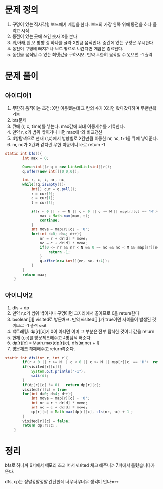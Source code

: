 # 문제 정의

1. 구멍이 있는 직사각형 보드에서 게임을 한다. 보드의 가장 왼쪽 위에 동전을 하나 올리고 시작
2. 동전이 있는 곳에 쓰인 숫자 X를 본다
3. 위,아래,왼,오 방향 중 하나를 골라 X만큼 움직인다. 중간에 있는 구멍은 무시한다
4. 동전이 구멍에 빠지거나 보드 밖으로 나간다면 게임은 종료된다.
5. 동전을 움직일 수 있는 최댓값을 구하시오. 만약 무한히 움직일 수 있으면 -1 출력

# 문제 풀이

## 아이디어1

1. 무한히 움직이는 조건: X칸 이동했는데 그 칸의 수가 X라면 왔다갔다하며 무한반복 가능
2. bfs문제
3. 큐에 (r, c, time)를 넣는다. max값에 최대 이동개수를 기록한다.
4. 만약 r, c가 범위 밖이거나 H면 max에 t와 비교갱신
5. 4방탐색으로 현재 (r,c)에서 방향별로 X칸만큼 이동한 nr, nc, t+1을 큐에 넣어준다.
6. nr, nc가 X칸과 같다면 무한 이동이니 바로 return -1

```java
static int bfs(){
        int max = 0;

        Queue<int[]> q = new LinkedList<int[]>();
        q.offer(new int[]{0,0,0});

        int r, c, t, nr, nc;
        while(!q.isEmpty()){
            int[] cur = q.poll();
            r = cur[0];
            c = cur[1];
            t = cur[2];

            if(r < 0 || r >= N || c < 0 || c >= M || map[r][c] == 'H'){
                max = Math.max(max, t);
                continue;
            }
            int move = map[r][c] - '0';
            for(int d=0; d<4; d++){
                nr = r + dr[d] * move;
                nc = c + dc[d] * move;
                if(0 <= nr && nr < N && 0 <= nc && nc < M && map[nr][nc] - '0' == move){
                    return -1;
                }
                q.offer(new int[]{nr, nc, t+1});
            }
        }
        return max;
    }
```

## 아이디어2

1. dfs + dp
2. 만약 r,c가 범위 밖이거나 구멍이면 그자리에서 끝이므로 0을 return한다
3. boolean[][] visited로 방문체크. 만약 visited[][]가 true이면 사이클이 발생된 것이므로 -1 출력 exit
4. 백트래킹: dp[r][c]가 0이 아니면 이미 그 부분은 전부 탐색한 것이니 값을 return
5. 현재 (r,c)를 방문체크해주고 4방탐색 해준다.
6. dp[r][c] = Math.max(dp[r][c], dfs(nr,nc) + 1) 
7. 방문체크 해제해주고 return해준다. 

```java
static int dfs(int r, int c){
        if(r < 0 || r >= N || c < 0 || c >= M || map[r][c] == 'H')  return 0;
        if(visited[r][c]){
            System.out.println("-1");
            exit(0);
        }
        if(dp[r][c] != 0)   return dp[r][c];
        visited[r][c] = true;
        for(int d=0; d<4; d++){
            int move = map[r][c] - '0';
            int nr = r + dr[d] * move;
            int nc = c + dc[d] * move;
            dp[r][c] = Math.max(dp[r][c], dfs(nr, nc) + 1);
        }
        visited[r][c] = false;
        return dp[r][c];
    }
```

# 정리

bfs로 하니까 6퍼에서 메모리 초과 떠서 visited 체크 해주니까 7퍼에서 틀렸습니다가 뜬다. 

dfs, dp는 정말정말정말 간단한데 너무너무너무 생각이 안나ㅠㅠ